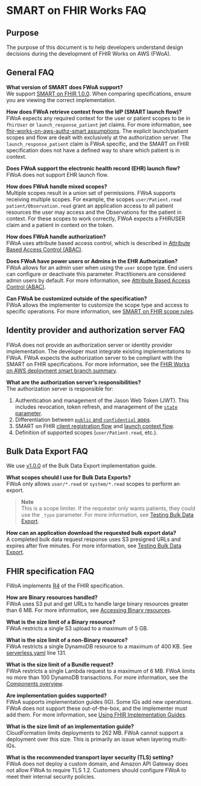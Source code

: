 # SMART on FHIR Works FAQ

## Purpose
The purpose of this document is to help developers understand design decisions during the development of FHIR Works on AWS (FWoA). 

## General FAQ

**What version of SMART does FWoA support?**  
We support [SMART on FHIR 1.0.0](http://hl7.org/fhir/smart-app-launch/1.0.0/). When comparing specifications, ensure you are viewing the correct implementation.

**How does FWoA retrieve context from the IdP (SMART launch flow)?**  
FWoA expects any required context for the user or patient scopes to be in `fhirUser` or `launch_response_patient` jwt claims. For more information, see [fhir-works-on-aws-authz-smart assumptions](https://github.com/awslabs/fhir-works-on-aws-authz-smart#assumptions). The explicit launch/patient scopes and flow are dealt with exclusively at the authorization server. The `launch_response_patient` claim is FWoA specific, and the SMART on FHIR specification does not have a defined way to share which patient is in context.

**Does FWoA support the electronic health record (EHR) launch flow?**  
FWoA does not support EHR launch flow.

**How does FWoA handle mixed scopes?**  
Multiple scopes result in a union set of permissions. FWoA supports receiving multiple scopes. For example, the scopes `user/Patient.read patient/Observation.read` grant an application access to all patient resources the user may access and the Observations for the patient in context. For these scopes to work correctly, FWoA expects a FHIRUSER claim and a patient in context on the token.

**How does FWoA handle authorization?**  
FWoA uses attribute based access control, which is described in [Attribute Based Access Control (ABAC)](https://github.com/awslabs/fhir-works-on-aws-authz-smart#attribute-based-access-control-abac).

**Does FWoA have power users or Admins in the EHR Authorization?**  
FWoA allows for an admin user when using the `user` scope type. End users can configure or deactivate this parameter. Practitioners are considered admin users by default. For more information, see [Attribute Based Access Control (ABAC)](https://github.com/awslabs/fhir-works-on-aws-authz-smart#attribute-based-access-control-abac).

**Can FWoA be customized outside of the specification?**  
FWoA allows the implementer to customize the scope type and access to specific operations. For more information, see [SMART on FHIR scope rules](https://github.com/awslabs/fhir-works-on-aws-authz-smart#smart-on-fhir-scope-rules).  

## Identity provider and authorization server FAQ
FWoA does not provide an authorization server or identity provider implementation. The developer must integrate existing implementations to FWoA. FWoA expects the authorization server to be compliant with the SMART on FHIR specifications. For more information, see the [FHIR Works on AWS deployment smart branch summary](https://github.com/awslabs/fhir-works-on-aws-deployment/tree/smart-mainline#summary).

**What are the authorization server’s responsibilities?**  
The authorization server is responsible for:
1. Authentication and management of the Jason Web Token (JWT). This includes revocation, token refresh, and management of the [`state` parameter](http://hl7.org/fhir/smart-app-launch/1.0.0/index.html#app-protection). 
2. Differentiation between [`public` and `confidential` apps](http://hl7.org/fhir/smart-app-launch/1.0.0/index.html#support-for-public-and-confidential-apps). 
3. SMART on FHIR [client registration flow](http://hl7.org/fhir/smart-app-launch/1.0.0/index.html#registering-a-smart-app-with-an-ehr) and [launch context flow](http://hl7.org/fhir/smart-app-launch/1.0.0/index.html#smart-launch-sequence). 
4. Definition of supported scopes (`user/Patient.read`, etc.).

## Bulk Data Export FAQ
We use [v1.0.0](https://hl7.org/fhir/uv/bulkdata/export/index.html) of the Bulk Data Export implementation guide.

**What scopes should I use for Bulk Data Exports?**  
FWoA only allows `user/*.read` or `system/*.read` scopes to perform an export.  

>**Note**  
This is a scope limiter. If the requester only wants patients, they could use the `_type` parameter. For more information, see [Testing Bulk Data Export](https://github.com/awslabs/fhir-works-on-aws-deployment/tree/smart-mainline#testing-bulk-data-export).  

**How can an application download the requested bulk export data?**  
A completed bulk data request response uses S3 presigned URLs and expires after five minutes. For more information, see [Testing Bulk Data Export](https://github.com/awslabs/fhir-works-on-aws-deployment/tree/smart-mainline#testing-bulk-data-export).

## FHIR specification FAQ  
FWoA implements [R4](https://hl7.org/fhir/R4/) of the FHIR specification.

**How are Binary resources handled?**  
FWoA uses S3 put and get URLs to handle large binary resources greater than 6 MB. For more information, see [Accessing Binary resources](https://github.com/awslabs/fhir-works-on-aws-deployment/tree/smart-mainline#accessing-binary-resources). 

**What is the size limit of a Binary resource?**  
FWoA restricts a single S3 upload to a maximum of 5 GB.

**What is the size limit of a non-Binary resource?**  
FWoA restricts a single DynamoDB resource to a maximum of 400 KB. See [serverless.yaml](https://github.com/awslabs/fhir-works-on-aws-deployment/blob/aa62a036fb8ff80b7ab99acc0ef8bd29faa58a64/serverless.yaml#L131) line 131.

**What is the size limit of a Bundle request?**  
FWoA restricts a single Lambda request to a maximum of 6 MB. FWoA limits no more than 100 DynamoDB transactions. For more information, see the [Components overview](https://github.com/awslabs/fhir-works-on-aws-deployment#components-overview). 

**Are implementation guides supported?**  
FWoA supports implementation guides (IG). Some IGs add new operations. FWoA does not support these out-of-the-box, and the implementer must add them. For more information, see [Using FHIR Implementation Guides](https://github.com/awslabs/fhir-works-on-aws-deployment/blob/mainline/USING_IMPLEMENTATION_GUIDES.md). 

**What is the size limit of an implementation guide?**  
CloudFormation limits deployments to 262 MB. FWoA cannot support a deployment over this size. This is primarily an issue when layering multi-IGs.

**What is the recommended transport layer security (TLS) setting?**  
FWoA does not deploy a custom domain, and Amazon API Gateway does not allow FWoA to require TLS 1.2. Customers should configure FWoA to meet their internal security policies.
